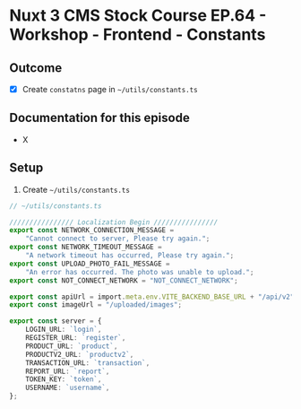 # Nuxt 3 CMS Stock Course EP.64 - Workshop - Frontend - Constants

## Outcome

-   [x] Create `constatns` page in `~/utils/constants.ts`

## Documentation for this episode

-   X

## Setup

1. Create `~/utils/constants.ts`

```ts
// ~/utils/constants.ts

//////////////// Localization Begin ////////////////
export const NETWORK_CONNECTION_MESSAGE =
    "Cannot connect to server, Please try again.";
export const NETWORK_TIMEOUT_MESSAGE =
    "A network timeout has occurred, Please try again.";
export const UPLOAD_PHOTO_FAIL_MESSAGE =
    "An error has occurred. The photo was unable to upload.";
export const NOT_CONNECT_NETWORK = "NOT_CONNECT_NETWORK";

export const apiUrl = import.meta.env.VITE_BACKEND_BASE_URL + "/api/v2";
export const imageUrl = "/uploaded/images";

export const server = {
    LOGIN_URL: `login`,
    REGISTER_URL: `register`,
    PRODUCT_URL: `product`,
    PRODUCTV2_URL: `productv2`,
    TRANSACTION_URL: `transaction`,
    REPORT_URL: `report`,
    TOKEN_KEY: `token`,
    USERNAME: `username`,
};
```
